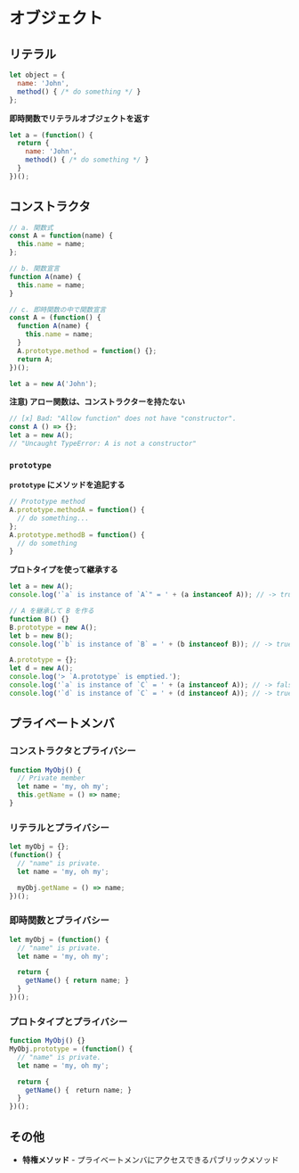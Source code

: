 # オブジェクト
## リテラル

```js
let object = {
  name: 'John',
  method() { /* do something */ }
};
```
__即時関数でリテラルオブジェクトを返す__

```js
let a = (function() {
  return {
    name: 'John',
    method() { /* do something */ }
  }
})();
```

## コンストラクタ
```js
// a. 関数式
const A = function(name) {
  this.name = name;
};

// b. 関数宣言
function A(name) {
  this.name = name;
}

// c. 即時関数の中で関数宣言
const A = (function() {
  function A(name) {
    this.name = name;
  }
  A.prototype.method = function() {};
  return A;
})();

let a = new A('John');
```

__注意) アロー関数は、コンストラクターを持たない__

```js
// [x] Bad: "Allow function" does not have "constructor".
const A () => {};
let a = new A();
// "Uncaught TypeError: A is not a constructor"
```

### `prototype`

__`prototype` にメソッドを追記する__

```js
// Prototype method
A.prototype.methodA = function() {
  // do something...
};
A.prototype.methodB = function() {
  // do something
}
```

__プロトタイプを使って継承する__

```js
let a = new A();
console.log('`a` is instance of `A`" = ' + (a instanceof A)); // -> true

// A を継承して B を作る
function B() {}
B.prototype = new A();
let b = new B();
console.log('`b` is instance of `B` = ' + (b instanceof B)); // -> true

A.prototype = {};
let d = new A();
console.log('> `A.prototype` is emptied.');
console.log('`a` is instance of `C` = ' + (a instanceof A)); // -> false
console.log('`d` is instance of `C` = ' + (d instanceof A)); // -> true
```

## プライベートメンバ
### コンストラクタとプライバシー
```js
function MyObj() {
  // Private member
  let name = 'my, oh my';
  this.getName = () => name;
}
```

### リテラルとプライバシー
```js
let myObj = {};
(function() {
  // "name" is private.
  let name = 'my, oh my';

  myObj.getName = () => name;
})();
```

### 即時関数とプライバシー
```js
let myObj = (function() {
  // "name" is private.
  let name = 'my, oh my';

  return {
    getName() { return name; }
  }
})();
```

### プロトタイプとプライバシー
```js
function MyObj() {}
MyObj.prototype = (function() {
  // "name" is private.
  let name = 'my, oh my';

  return {
    getName() {　return name; }
  }
})();
```

## その他
- __特権メソッド__ - プライベートメンバにアクセスできるパブリックメソッド
